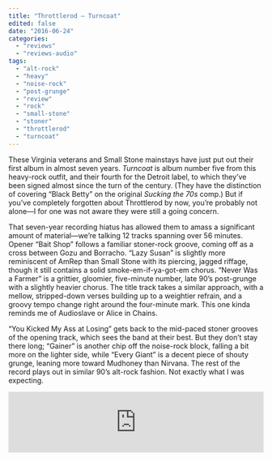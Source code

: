 ```yaml
---
title: "Throttlerod – Turncoat"
edited: false
date: "2016-06-24"
categories:
  - "reviews"
  - "reviews-audio"
tags:
  - "alt-rock"
  - "heavy"
  - "noise-rock"
  - "post-grunge"
  - "review"
  - "rock"
  - "small-stone"
  - "stoner"
  - "throttlerod"
  - "turncoat"
---
```


These Virginia veterans and Small Stone mainstays have just put out their first album in almost seven years. _Turncoat_ is album number five from this heavy-rock outfit, and their fourth for the Detroit label, to which they’ve been signed almost since the turn of the century. (They have the distinction of covering “Black Betty” on the original _Sucking the 70s_ comp.) But if you’ve completely forgotten about Throttlerod by now, you’re probably not alone—I for one was not aware they were still a going concern.

That seven-year recording hiatus has allowed them to amass a significant amount of material—we’re talking 12 tracks spanning over 56 minutes. Opener “Bait Shop” follows a familiar stoner-rock groove, coming off as a cross between Gozu and Borracho. “Lazy Susan” is slightly more reminiscent of AmRep than Small Stone with its piercing, jagged riffage, though it still contains a solid smoke-em-if-ya-got-em chorus. “Never Was a Farmer” is a grittier, gloomier, five-minute number, late 90’s post-grunge with a slightly heavier chorus. The title track takes a similar approach, with a mellow, stripped-down verses building up to a weightier refrain, and a groovy tempo change right around the four-minute mark. This one kinda reminds me of Audioslave or Alice in Chains.

“You Kicked My Ass at Losing” gets back to the mid-paced stoner grooves of the opening track, which sees the band at their best. But they don’t stay there long; “Gainer” is another chip off the noise-rock block, falling a bit more on the lighter side, while “Every Giant” is a decent piece of shouty grunge, leaning more toward Mudhoney than Nirvana. The rest of the record plays out in similar 90’s alt-rock fashion. Not exactly what I was expecting.

<iframe style="border: 0; width: 100%; height: 120px;" src="https://bandcamp.com/EmbeddedPlayer/album=3310601290/size=large/bgcol=ffffff/linkcol=0687f5/tracklist=false/artwork=small/transparent=true/" width="300" height="150" seamless=""><a href="http://smallstone.bandcamp.com/album/turncoat">Turncoat by Throttlerod</a></iframe>
